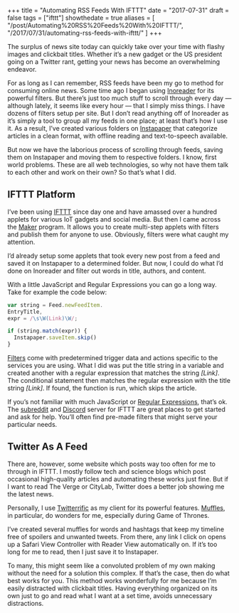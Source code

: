 +++
title = "Automating RSS Feeds With IFTTT"
date = "2017-07-31"
draft = false
tags = ["ifttt"]
showthedate = true
aliases = [
    "/post/Automating%20RSS%20Feeds%20With%20IFTTT/",
    "/2017/07/31/automating-rss-feeds-with-ifttt/"
]
+++

The surplus of news site today can quickly take over your time with flashy images and clickbait titles. Whether it’s a new gadget or the US president going on a Twitter rant, getting your news has become an overwhelming endeavor.

For as long as I can remember, RSS feeds have been my go to method for consuming online news. Some time ago I began using [Inoreader](http://www.inoreader.com) for its powerful filters. But there’s just too much stuff to scroll through every day — although lately, it seems like every hour —  that I simply miss things. I have dozens of filters setup per site. But I don’t read anything off of Inoreader as it’s simply a tool to group all my feeds in one place; at least that’s how I use it. As a result, I’ve created various folders on [Instapaper](https://www.instapaper.com/) that categorize articles in a clean format, with offline reading and text-to-speech available.

But now we have the laborious process of scrolling through feeds, saving them on Instapaper and moving them to respective folders. I know, first world problems. These are all web technologies, so why not have them talk to each other and work on their own? So that’s what I did.

## IFTTT Platform
I’ve been using [IFTTT](https://ifttt.com/) since day one and have amassed over a hundred applets for various IoT gadgets and social media. But then I came across the [Maker](https://platform.ifttt.com/) program. It allows you to create multi-step applets with filters and publish them for anyone to use. Obviously, filters were what caught my attention.

I’d already setup some applets that took every new post from a feed and saved it on Instapaper to a determined folder. But now, I could do what I’d done on Inoreader and filter out words in title, authors, and content.

With a little JavaScript and Regular Expressions you can go a long way. Take for example the code below:
``` js
var string = Feed.newFeedItem.
EntryTitle,
expr = /\s\W(Link)\W/;

if (string.match(expr)) {
  Instapaper.saveItem.skip()
}
```
[Filters](https://platform.ifttt.com/docs/applets#using-filter-code) come with predetermined trigger data and actions specific to the services you are using. What I did was put the title string in a variable and created another with a regular expression that matches the string _[Link]_. The conditional statement then matches the regular expression with the title string _[Link]_. If found, the function is run, which skips the article.

If you’s not familiar with much JavaScript or [Regular Expressions](https://regexone.com), that’s ok. The [subreddit](https://www.reddit.com/r/ifttt/) and [Discord](https://discordapp.com/invite/IFTTT) server for IFTTT are great places to get started and ask for help. You’ll often find pre-made filters that might serve your particular needs.

## Twitter As A Feed
There are, however, some website which posts way too often for me to through in IFTTT. I mostly follow tech and science blogs which post occasional high-quality articles and automating these works just fine. But if I want to read The Verge or CityLab, Twitter does a better job showing me the latest news.

Personally, I use [Twitterrific](https://itunes.apple.com/us/app/twitterrific-5-for-twitter/id580311103?mt=8) as my client for its powerful features. [Muffles](http://twitterrific.com/ios/), in particular, do wonders for me, especially during Game of Thrones.

I’ve created several muffles for words and hashtags that keep my timeline free of spoilers and unwanted tweets. From there, any link I click on opens up a Safari View Controller with Reader View automatically on. If it’s too long for me to read, then I just save it to Instapaper.

To many, this might seem like a convoluted problem of my own making without the need for a solution this complex. If that’s the case, then do what best works for you. This method works wonderfully for me because I’m easily distracted with clickbait titles. Having everything organized on its own just to go and read what I want at a set time, avoids unnecessary distractions.
